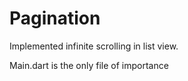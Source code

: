 # Pagination

Implemented infinite scrolling in list view.

Main.dart is the only file of importance
